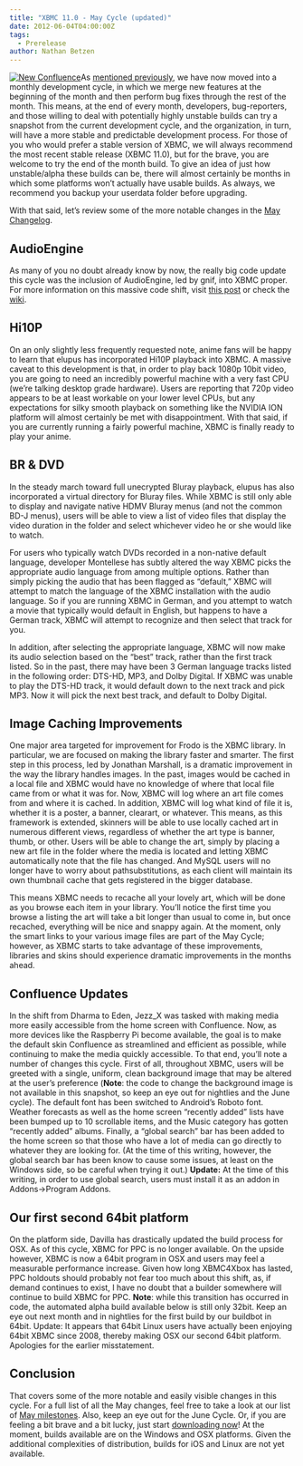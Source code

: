 ```yaml
---
title: "XBMC 11.0 - May Cycle (updated)"
date: 2012-06-04T04:00:00Z
tags:
  - Prerelease
author: Nathan Betzen
---
```


[![New Confluence](/images/blog/NewConfluence-300x170.jpeg "New Confluence")](/images/blog/NewConfluence.jpeg)As [mentioned previously](https://kodi.wiki/theuni/2012/04/25/update-grab-bag/ "XBMC April Grab Bag"), we have now moved into a monthly development cycle, in which we merge new features at the beginning of the month and then perform bug fixes through the rest of the month. This means, at the end of every month, developers, bug-reporters, and those willing to deal with potentially highly unstable builds can try a snapshot from the current development cycle, and the organization, in turn, will have a more stable and predictable development process. For those of you who would prefer a stable version of XBMC, we will always recommend the most recent stable release (XBMC 11.0), but for the brave, you are welcome to try the end of the month build. To give an idea of just how unstable/alpha these builds can be, there will almost certainly be months in which some platforms won’t actually have usable builds. As always, we recommend you backup your userdata folder before upgrading.

With that said, let’s review some of the more notable changes in the [May Changelog](https://github.com/xbmc/xbmc/issues?milestone=2&page=2&state=closed "XBMC May Changelog").

## AudioEngine

As many of you no doubt already know by now, the really big code update this cycle was the inclusion of AudioEngine, led by gnif, into XBMC proper. For more information on this massive code shift, visit [this post](https://kodi.wiki/dddamian/2012/05/30/xbmc-audio-goes-hd/ "AudioEngine") or check the [wiki](https://kodi.wiki/view/AudioEngine "AudioEngine Wiki").

## Hi10P

On an only slightly less frequently requested note, anime fans will be happy to learn that elupus has incorporated Hi10P playback into XBMC. A massive caveat to this development is that, in order to play back 1080p 10bit video, you are going to need an incredibly powerful machine with a very fast CPU (we’re talking desktop grade hardware). Users are reporting that 720p video appears to be at least workable on your lower level CPUs, but any expectations for silky smooth playback on something like the NVIDIA ION platform will almost certainly be met with disappointment. With that said, if you are currently running a fairly powerful machine, XBMC is finally ready to play your anime.

## BR & DVD

In the steady march toward full unecrypted Bluray playback, elupus has also incorporated a virtual directory for Bluray files. While XBMC is still only able to display and navigate native HDMV Bluray menus (and not the common BD-J menus), users will be able to view a list of video files that display the video duration in the folder and select whichever video he or she would like to watch.

For users who typically watch DVDs recorded in a non-native default language, developer Montellese has subtly altered the way XBMC picks the appropriate audio language from among multiple options. Rather than simply picking the audio that has been flagged as “default,” XBMC will attempt to match the language of the XBMC installation with the audio language. So if you are running XBMC in German, and you attempt to watch a movie that typically would default in English, but happens to have a German track, XBMC will attempt to recognize and then select that track for you.

In addition, after selecting the appropriate language, XBMC will now make its audio selection based on the “best” track, rather than the first track listed. So in the past, there may have been 3 German language tracks listed in the following order: DTS-HD, MP3, and Dolby Digital. If XBMC was unable to play the DTS-HD track, it would default down to the next track and pick MP3. Now it will pick the next best track, and default to Dolby Digital.

## Image Caching Improvements

One major area targeted for improvement for Frodo is the XBMC library. In particular, we are focused on making the library faster and smarter. The first step in this process, led by Jonathan Marshall, is a dramatic improvement in the way the library handles images. In the past, images would be cached in a local file and XBMC would have no knowledge of where that local file came from or what it was for. Now, XBMC will log where an art file comes from and where it is cached. In addition, XBMC will log what kind of file it is, whether it is a poster, a banner, clearart, or whatever. This means, as this framework is extended, skinners will be able to use locally cached art in numerous different views, regardless of whether the art type is banner, thumb, or other. Users will be able to change the art, simply by placing a new art file in the folder where the media is located and letting XBMC automatically note that the file has changed. And MySQL users will no longer have to worry about pathsubstitutions, as each client will maintain its own thumbnail cache that gets registered in the bigger database.

This means XBMC needs to recache all your lovely art, which will be done as you browse each item in your library. You’ll notice the first time you browse a listing the art will take a bit longer than usual to come in, but once recached, everything will be nice and snappy again. At the moment, only the smart links to your various image files are part of the May Cycle; however, as XBMC starts to take advantage of these improvements, libraries and skins should experience dramatic improvements in the months ahead.

## Confluence Updates

In the shift from Dharma to Eden, Jezz_X was tasked with making media more easily accessible from the home screen with Confluence. Now, as more devices like the Raspberry Pi become available, the goal is to make the default skin Confluence as streamlined and efficient as possible, while continuing to make the media quickly accessible. To that end, you’ll note a number of changes this cycle. First of all, throughout XBMC, users will be greeted with a single, uniform, clean background image that may be altered at the user’s preference (**Note**: the code to change the background image is not available in this snapshot, so keep an eye out for nightlies and the June cycle). The default font has been switched to Android’s Roboto font. Weather forecasts as well as the home screen “recently added” lists have been bumped up to 10 scrollable items, and the Music category has gotten “recently added” albums. Finally, a “global search” bar has been added to the home screen so that those who have a lot of media can go directly to whatever they are looking for. (At the time of this writing, however, the global search bar has been know to cause some issues, at least on the Windows side, so be careful when trying it out.) **Update:** At the time of this writing, in order to use global search, users must install it as an addon in Addons-\>Program Addons.

## Our first second 64bit platform

On the platform side, Davilla has drastically updated the build process for OSX. As of this cycle, XBMC for PPC is no longer available. On the upside however, XBMC is now a 64bit program in OSX and users may feel a measurable performance increase. Given how long XBMC4Xbox has lasted, PPC holdouts should probably not fear too much about this shift, as, if demand continues to exist, I have no doubt that a builder somewhere will continue to build XBMC for PPC. **Note**: while this transition has occurred in code, the automated alpha build available below is still only 32bit. Keep an eye out next month and in nightlies for the first build by our buildbot in 64bit. Update: It appears that 64bit Linux users have actually been enjoying 64bit XBMC since 2008, thereby making OSX our second 64bit platform. Apologies for the earlier misstatement.

## Conclusion

That covers some of the more notable and easily visible changes in this cycle. For a full list of all the May changes, feel free to take a look at our list of [May milestones](https://github.com/xbmc/xbmc/issues?milestone=2&page=2&state=closed "May Changelog"). Also, keep an eye out for the June Cycle. Or, if you are feeling a bit brave and a bit lucky, just start [downloading now](http://mirrors.xbmc.org/snapshots/ "XBMC 11.0 - May Snapshot download")! At the moment, builds available are on the Windows and OSX platforms. Given the additional complexities of distribution, builds for iOS and Linux are not yet available.
